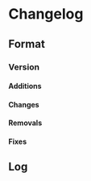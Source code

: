 # Changelog

## Format

### Version

#### Additions

#### Changes

#### Removals

#### Fixes

## Log
